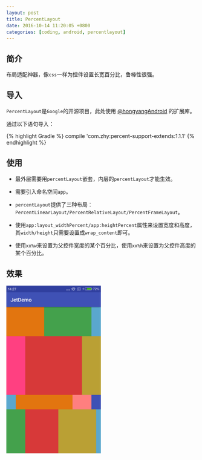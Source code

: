 ```yaml
---
layout: post
title: PercentLayout
date: 2016-10-14 11:20:05 +0800
categories: [coding, android, percentlayout]
---
```


## 简介  
布局适配神器，像`css`一样为控件设置长宽百分比，鲁棒性很强。  

## 导入  
`PercentLayout`是`Google`的开源项目，此处使用 [@hongyangAndroid](https://github.com/hongyangAndroid/android-percent-support-extend) 的扩展库。  

通过以下语句导入：

{% highlight Gradle %}
compile 'com.zhy:percent-support-extends:1.1.1'
{% endhighlight %}

## 使用
 - 最外层需要用`percentLayout`嵌套，内层的`percentLayout`才能生效。

 - 需要引入命名空间`app`。  

 - `percentLayout`提供了三种布局：`PercentLinearLayout/PercentRelativeLayout/PercentFrameLayout`。  

 - 使用`app:layout_widthPercent/app:heightPercent`属性来设置宽度和高度，其`width/height`只需要设置成`wrap_content`即可。

 - 使用`xx%w`来设置为父控件宽度的某个百分比，使用`xx%h`来设置为父控件高度的某个百分比。

## 效果
<img src="/screenshots/percentlayout.png" width="250">


